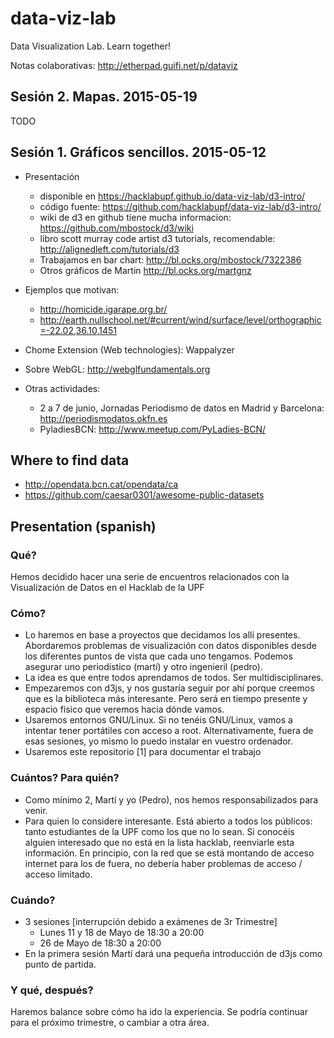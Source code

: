 # data-viz-lab
Data Visualization Lab. Learn together!

Notas colaborativas: http://etherpad.guifi.net/p/dataviz

## Sesión 2. Mapas. 2015-05-19

TODO

## Sesión 1. Gráficos sencillos. 2015-05-12

- Presentación
  - disponible en https://hacklabupf.github.io/data-viz-lab/d3-intro/
  - código fuente: https://github.com/hacklabupf/data-viz-lab/d3-intro/
  - wiki de d3 en github tiene mucha informacion: https://github.com/mbostock/d3/wiki
  - libro scott murray code artist d3 tutorials, recomendable: http://alignedleft.com/tutorials/d3
  - Trabajamos en bar chart: http://bl.ocks.org/mbostock/7322386
  - Otros gráficos de Martin http://bl.ocks.org/martgnz
- Ejemplos que motivan:
  - http://homicide.igarape.org.br/
  - http://earth.nullschool.net/#current/wind/surface/level/orthographic=-22.02,36.10,1451

- Chome Extension (Web technologies): Wappalyzer
- Sobre WebGL: http://webglfundamentals.org

- Otras actividades:
  - 2 a 7 de junio, Jornadas Periodismo de datos en Madrid y Barcelona: http://periodismodatos.okfn.es
  - PyladiesBCN: http://www.meetup.com/PyLadies-BCN/

## Where to find data
- http://opendata.bcn.cat/opendata/ca
- https://github.com/caesar0301/awesome-public-datasets

## Presentation (spanish)

### Qué?
Hemos decidido hacer una serie de encuentros relacionados con la Visualización de Datos en el Hacklab de la UPF

### Cómo?
- Lo haremos en base a proyectos que decidamos los allí presentes. Abordaremos problemas de visualización con datos disponibles desde los diferentes puntos de vista que cada uno tengamos. Podemos asegurar uno periodístico (martí) y otro ingenieril (pedro).
- La idea es que entre todos aprendamos de todos. Ser multidisciplinares.
- Empezaremos con d3js, y nos gustaría seguir por ahí porque creemos que es la biblioteca más interesante. Pero será en tiempo presente y espacio físico que veremos hacia dónde vamos.
- Usaremos entornos GNU/Linux. Si no tenéis GNU/Linux, vamos a intentar tener portátiles con acceso a root. Alternativamente, fuera de esas sesiones, yo mismo lo puedo instalar en vuestro ordenador.
- Usaremos este repositorio [1] para documentar el trabajo

### Cuántos? Para quién?
- Como mínimo 2, Martí y yo (Pedro), nos hemos responsabilizados para venir.
- Para quien lo considere interesante. Está abierto a todos los públicos: tanto estudiantes de la UPF como los que no lo sean. Si conocéis alguien interesado que no está en la lista hacklab, reenviarle esta información. En principio, con la red que se está montando de acceso internet para los de fuera, no debería haber problemas de acceso / acceso limitado.

### Cuándo?
- 3 sesiones [interrupción debido a exámenes de 3r Trimestre]
  - Lunes 11 y 18 de Mayo de 18:30 a 20:00
  - 26 de Mayo de 18:30 a 20:00
- En la primera sesión Martí dará una pequeña introducción de d3js como punto de partida.

### Y qué, después?
Haremos balance sobre cómo ha ido la experiencia. Se podría continuar para el próximo trimestre, o cambiar a otra área.
